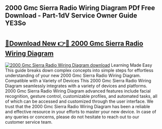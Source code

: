 ## 2000 Gmc Sierra Radio Wiring Diagram PDf Free Download - Part-1dV Service Owner Guide YE3So

# <h2><a href="http://dflxuo.blite.top/?on=2000+Gmc+Sierra+Radio+Wiring+Diagram">🔗Download New 👉🔴 2000 Gmc Sierra Radio Wiring Diagram</a></h2>

[![2000 Gmc Sierra Radio Wiring Diagram download](https://i.imgur.com/lujVjoI.png)](http://dflxuo.blite.top/?on=2000+Gmc+Sierra+Radio+Wiring+Diagram)
Learning Made Easy This guide breaks down complex concepts into simple steps for effortless understanding of your new 2000 Gmc Sierra Radio Wiring Diagram. Compatible with a Variety of Devices This 2000 Gmc Sierra Radio Wiring Diagram seamlessly integrates with a variety of devices and platforms. 2000 Gmc Sierra Radio Wiring Diagram advanced features include facial recognition, gesture control, customizable profiles, and automated tasks, all of which can be accessed and customized through the user interface. We trust that the 2000 Gmc Sierra Radio Wiring Diagram has been a reliable and effective resource in your efforts to master your new device. In case of any queries or concerns, please do not hesitate to reach out to our customer service team.
